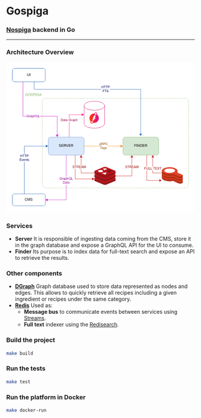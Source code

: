 # Gospiga

### [Nospiga](https://gitlab.com/kind84/nospiga) backend in Go

----

### Architecture Overview

![Gospiga Architecture](archi.png)

### Services

- **Server**
It is responsible of ingesting data coming from the CMS, store it in the graph
database and expose a GraphQL API for the UI to consume.
- **Finder**
Its purpose is to index data for full-text search and expose an API to retrieve
the results.

### Other components

- **[DGraph](dgraph.io)**
Graph database used to store data represented as nodes and edges. This allows
to quickly retrieve all recipes including a given ingredient or recipes under
the same category.
- **[Redis](redis.io)**
Used as: 
    - **Message bus** to communicate events between services using
[Streams](https://redis.io/docs/data-types/streams/).
    - **Full text** indexer using the
      [Redisearch](https://github.com/RediSearch/RediSearch).

### Build the project

```sh
make build
```

### Run the tests

```sh
make test
```

### Run the platform in Docker

```sh
make docker-run
```
